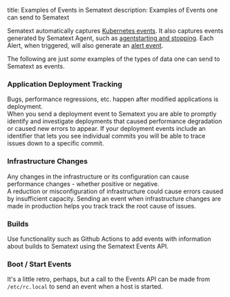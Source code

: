 title: Examples of Events in Sematext
description: Examples of Events one can send to Sematext
 
Sematext automatically captures [Kubernetes events](https://sematext.com/docs/integration/kubernetes/#kubernetes-events).  It also captures events generated by Sematext Agent, such as [agentstarting and stopping](https://sematext.com/docs/agents/sematext-agent/starting-stopping/). Each Alert, when triggered, will also generate an [alert event](https://sematext.com/docs/alerts/alert-events/).

The following are just _some_ examples of the types of data one can send to Sematext as events.

### Application Deployment Tracking

Bugs, performance regressions, etc. happen after modified applications is deployment.  
When you send a deployment event to Sematext you are able to promptly identify and investigate deployments that caused performance degradation
or caused new errors to appear.  If your deployment events include an identifier that lets you see individual commits you will be able to
trace issues down to a specific commit.

### Infrastructure Changes

Any changes in the infrastructure or its configuration can cause performance changes - whether positive or negative.  
A reduction or misconfiguration of infrastructure could cause errors caused by insufficient capacity.
Sending an event when infrastructure changes are made in production helps you track track the root cause of issues.

### Builds

Use functionality such as Github Actions to add events with information about builds to Sematext using the Sematext Events API.

### Boot / Start Events

It's a little retro, perhaps, but a call to the Events API can be made from `/etc/rc.local` to send an event when a host is started.

